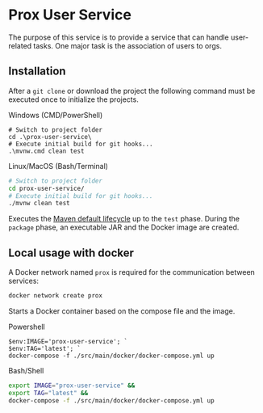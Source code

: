# Prox User Service

The purpose of this service is to provide a service that can handle user-related tasks. One major task is the association of users to orgs.

## Installation

After a `git clone` or download the project the following command must be executed once to initialize the projects.

Windows (CMD/PowerShell)

```posh
# Switch to project folder
cd .\prox-user-service\
# Execute initial build for git hooks...
.\mvnw.cmd clean test
```

Linux/MacOS (Bash/Terminal)

```bash
# Switch to project folder
cd prox-user-service/
# Execute initial build for git hooks...
./mvnw clean test
```

Executes the [Maven default lifecycle](https://maven.apache.org/guides/introduction/introduction-to-the-lifecycle.html) up to the `test` phase. During the `package` phase, an executable JAR and the Docker image are created.

## Local usage with docker

A Docker network named `prox` is required for the communication between services:

```bash
docker network create prox
```

Starts a Docker container based on the compose file and the image.

Powershell

```posh
$env:IMAGE='prox-user-service'; `
$env:TAG='latest'; `
docker-compose -f ./src/main/docker/docker-compose.yml up
```

Bash/Shell

```bash
export IMAGE="prox-user-service" &&
export TAG="latest" &&
docker-compose -f ./src/main/docker/docker-compose.yml up
```
